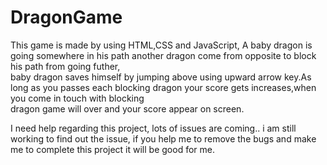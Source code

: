 # DragonGame

This game is made by using HTML,CSS and JavaScript, A baby dragon is going somewhere in his path another dragon come from opposite to block his path from going futher,<br />
baby dragon saves himself by jumping above using upward arrow key.As long as you passes each blocking dragon your score gets increases,when you come in touch with blocking <br />
dragon game will over and your score appear on screen.<br />


I need help regarding this project, lots of issues are coming.. i am still working to find out the issue, if you help me to remove the bugs and make me to complete this project it will be good for me.
